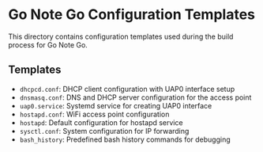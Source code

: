 # Go Note Go Configuration Templates

This directory contains configuration templates used during the build process for Go Note Go.

## Templates

- `dhcpcd.conf`: DHCP client configuration with UAP0 interface setup
- `dnsmasq.conf`: DNS and DHCP server configuration for the access point
- `uap0.service`: Systemd service for creating UAP0 interface
- `hostapd.conf`: WiFi access point configuration
- `hostapd`: Default configuration for hostapd service
- `sysctl.conf`: System configuration for IP forwarding
- `bash_history`: Predefined bash history commands for debugging
